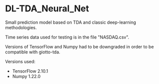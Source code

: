 # DL-TDA_Neural_Net

Small prediction model based on TDA and classic deep-learning methodologies.

Time series data used for testing is in the file "NASDAQ.csv".

Versions of TensorFlow and Numpy had to be downgraded in order to be compatible with giotto-tda.

Versions used:
  - TensorFlow 2.10.1
  - Numpy 1.22.0
